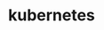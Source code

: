 ---
layout: default
title: kubernetes
nav_order: 5
has_children: true
permalink: /docs/kubernetes
---